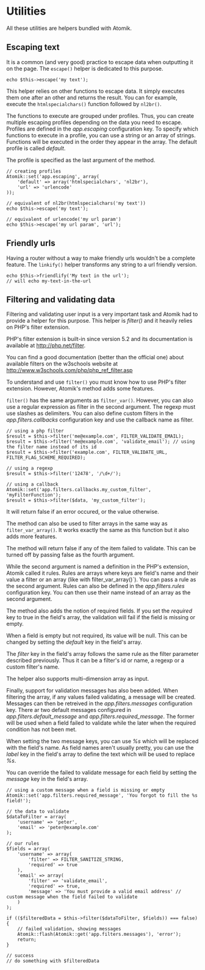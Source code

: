 
# Utilities

All these utilities are helpers bundled with Atomik.

## Escaping text

It is a common (and very good) practice to escape data when outputting it on the page.
The `escape()` helper is dedicated to this purpose.

    echo $this->escape('my text');

This helper relies on other functions to escape data. It simply executes them one after an other 
and returns the result. You can for example, execute the `htmlspecialchars()` function followed by `nl2br()`.

The functions to execute are grouped under profiles. Thus, you can create multiple escaping profiles 
depending on the data you need to escape. Profiles are defined in the *app.escaping* 
configuration key. To specify which functions to execute in a profile, you can use a string or an 
array of strings. Functions will be executed in the order they appear in the array.
The default profile is called *default*.

The profile is specified as the last argument of the method.
	
    // creating profiles
    Atomik::set('app.escaping', array(
	    'default' => array('htmlspecialchars', 'nl2br'),
	    'url' => 'urlencode'
    ));

    // equivalent of nl2br(htmlspecialchars('my text'))
    echo $this->escape('my text');

    // equivalent of urlencode('my url param')
    echo $this->escape('my url param', 'url');

## Friendly urls

Having a router without a way to make friendly urls wouldn't be a complete feature. 
The `linkify()` helper transforms any string to a url friendly version.

    echo $this->friendlify('My text in the url');
    // will echo my-text-in-the-url


## Filtering and validating data

Filtering and validating user input is a very important task and Atomik had to provide a helper for
this purpose. This helper is *filter()* and it heavily relies on PHP's filter extension.

PHP's filter extension is built-in since version 5.2 and its documentation is available 
at <http://php.net/filter>.

You can find a good documentation (better than the official one) about available filters on the w3schools
website at <http://www.w3schools.com/php/php_ref_filter.asp>

To understand and use `filter()` you must know how to use PHP's filter
extension. However, Atomik's method adds some features.

`filter()` has the same arguments as `filter_var()`.
However, you can also use a regular expression as filter in the second argument. The regexp must use
slashes as delimiters. You can also define custom filters in the *app.filters.callbacks*
configuration key and use the callback name as filter.

    // using a php filter
    $result = $this->filter('me@example.com', FILTER_VALIDATE_EMAIL);
    $result = $this->filter('me@example.com', 'validate_email'); // using the filter name instead of its id
    $result = $this->filter('example.com', FILTER_VALIDATE_URL, FILTER_FLAG_SCHEME_REQUIRED);

    // using a regexp
    $result = $this->filter('12478', '/\d+/');

    // using a callback
    Atomik::set('app.filters.callbacks.my_custom_filter', 'myFilterFunction');
    $result = $this->filter($data, 'my_custom_filter');

It will return false if an error occured, or the value otherwise.

The method can also be used to filter arrays in the same way as `filter_var_array()`. It works
exactly the same as this function but it also adds more features.

The method will return false if any of the item failed to validate. This can be turned off by passing
false as the fourth argument.

While the second argument is named a definition in the PHP's extension, Atomik called it rules. 
Rules are arrays where keys are field's name and their value a filter or an array 
(like with ̀filter_var_array()`). You can pass a rule as the second argument. 
Rules can also be defined in the *app.filters.rules* configuration key. 
You can then use their name instead of an array as the second argument.

The method also adds the notion of required fields. If you set the *required* key to true in 
the field's array, the validation will fail if the field is missing or empty. 

When a field is empty but not required, its value will be null. This can be changed by setting 
the *default* key in the field's array.

The *filter* key in the field's array follows the same rule as the filter parameter described previously. 
Thus it can be a filter's id or name, a regexp or a custom filter's name.

The helper also supports multi-dimension array as input.

Finally, support for validation messages has also been added. When filtering the array, if any values 
failed validating, a message will be created. Messages can then be retreived in the 
*app.filters.messages* configuration key. There ar two default messages configured in 
*app.filters.default\_message* and *app.filters.required\_message*.
The former will be used when a field failed to validate while the later when the required condition has not been met.

When setting the two message keys, you can use *%s* which will be replaced with the field's name. 
As field names aren't usually pretty, you can use the *label* key in the field's array to define 
the text which will be used to replace *%s*.

You can override the failed to validate message for each field by setting the *message* 
key in the field's array.

    // using a custom message when a field is missing or empty
    Atomik::set('app.filters.required_message', 'You forgot to fill the %s field!');

    // the data to validate
    $dataToFilter = array(
	    'username' => 'peter',
	    'email' => 'peter@example.com'
    );

    // our rules
    $fields = array(
	    'username' => array(
		    'filter' => FILTER_SANITIZE_STRING,
		    'required' => true
	    ),
	    'email' => array(
		    'filter' => 'validate_email',
		    'required' => true,
		    'message' => 'You must provide a valid email address' // custom message when the field failed to validate
	    )
    );

    if (($filteredData = $this->filter($dataToFilter, $fields)) === false) {
	    // failed validation, showing messages
	    Atomik::flash(Atomik::get('app.filters.messages'), 'error');
	    return;
    }

    // success
    // do something with $filteredData
